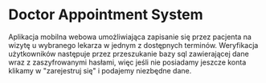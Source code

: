 # Doctor Appointment System
Aplikacja mobilna webowa umożliwiająca zapisanie się przez pacjenta na wizytę u wybranego lekarza w jednym z dostępnych terminów. Weryfikacja użytkowników następuje przez przeszukanie bazy sql zawierającej dane wraz z zaszyfrowanymi hasłami, więc jeśli nie posiadamy jeszcze konta klikamy w "zarejestruj się" i podajemy niezbędne dane.
